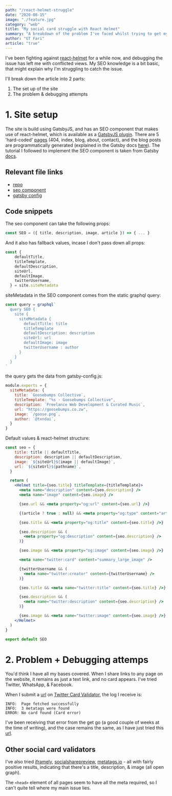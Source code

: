 ```yaml
---
path: "/react-helmet-struggle"
date: "2020-08-15"
image: "./feature.jpg"
category: "web"
title: "My social card struggle with React Helmet"
summary: "A breakdown of the problem I've faced whilst trying to get my links to turn into sharing cards when shared on social media."
author: "GT Fari"
article: "true"
---
```



I've been fighting against [react-helmet](https://www.gatsbyjs.com/plugins/gatsby-plugin-react-helmet/?=react%20helmet) for a while now, and debugging the issue has left me with conflicted views. My SEO knowledge is a bit basic, that might explain why I'm struggling to catch the issue.

I'll break down the article into 2 parts:

1. The set up of the site
2. The problem & debugging attempts

# 1. Site setup

The site is build using GatsbyJS, and has an SEO component that makes use of react-helmet, which is available as a [GatsbyJS plugin](https://www.gatsbyjs.com/plugins/gatsby-plugin-react-helmet/?=react%20helmet).
There are 5 'hard-coded' [pages](https://github.com/txndai/great-gatsby/tree/master/src/pages) (404, index, blog, about, contact), and the blog posts are programmatically generated (explained in the Gatsby docs [here](https://www.gatsbyjs.com/docs/programmatically-create-pages-from-data/#reach-skip-nav)).
The tutorial I followed to implement the SEO component is taken from Gatsby [docs](https://www.gatsbyjs.com/docs/add-seo-component/).

## Relevant file links

- [repo](http://github.com/txndai/great-gatsby)
- [seo component](https://github.com/txndai/great-gatsby/blob/master/src/components/seo.js)
- [gatsby config](https://github.com/txndai/great-gatsby/blob/master/gatsby-config.js)

## Code snippets

The seo component can take the following props:

```jsx
const SEO = ({ title, description, image, article }) => { ... }
```

And it also has fallback values, incase I don't pass down all props:

```jsx
const {
    defaultTitle,
    titleTemplate,
    defaultDescription,
    siteUrl,
    defaultImage,
    twitterUsername,
  } = site.siteMetadata
```

siteMetadata in the SEO component comes from the static graphql query:

```jsx
const query = graphql`
  query SEO {
    site {
      siteMetadata {
        defaultTitle: title
        titleTemplate
        defaultDescription: description
        siteUrl: url
        defaultImage: image
        twitterUsername : author
      }
    }
  }
`
```

the query gets the data from gatsby-config.js:

```jsx
module.exports = {
  siteMetadata: {
    title: `Goosebumps Collective`,
    titleTemplate: "%s · Goosebumps Collective",
    description: `Freelance Web Development & Curated Music`,
    url: "https://goosebumps.co.zw",
    image: `/goose.png`,
    author: `@txndai`,
  }
}
```

Default values & react-helmet structure:

```jsx
const seo = {
    title: title || defaultTitle,
    description: description || defaultDescription,
    image: `${siteUrl}${image || defaultImage}`,
    url: `${siteUrl}${pathname}`,
  }

  return (
    <Helmet title={seo.title} titleTemplate={titleTemplate}>
      <meta name="description" content={seo.description} />
      <meta name="image" content={seo.image} />

      {seo.url && <meta property="og:url" content={seo.url} />}

      {(article ? true : null) && <meta property="og:type" content="article" />}

      {seo.title && <meta property="og:title" content={seo.title} />}

      {seo.description && (
        <meta property="og:description" content={seo.description} />
      )}

      {seo.image && <meta property="og:image" content={seo.image} />}

      <meta name="twitter:card" content="summary_large_image" />

      {twitterUsername && (
        <meta name="twitter:creator" content={twitterUsername} />
      )}

      {seo.title && <meta name="twitter:title" content={seo.title} />}

      {seo.description && (
        <meta name="twitter:description" content={seo.description} />
      )}

      {seo.image && <meta name="twitter:image" content={seo.image} />}
    </Helmet>
  )
}

export default SEO
```

# 2. Problem + Debugging attemps

You'd think I have all my bases covered. When I share links to any page on the website, it remains as just a text link, and no card appears. I've tried Twitter, WhatsApp, & Facebook.

When I submit a [url](https://www.goosebumps.co.zw/playlists-for-coding/) on [Twitter Card Validator](https://cards-dev.twitter.com/validator), the log I receive is:

```
INFO:  Page fetched successfully
INFO:  3 metatags were found
ERROR: No card found (Card error)
```

I've been receiving that error from the get go (a good couple of weeks at the time of writing), and the case remains the same, as I have just tried this [url](https://www.goosebumps.co.zw/playlists-for-coding/).

## Other social card validators

I've also tried [iframely](http://debug.iframely.com/?uri=https%3A%2F%2Fwww.goosebumps.co.zw%2Fplaylists-for-coding), [socialsharepreview](https://socialsharepreview.com/?url=https://www.goosebumps.co.zw/playlists-for-coding/), [metatags.io](https://metatags.io/) - all with fairly positive results, indicating that there's a title, description, & image (all open graph).


The `<head>` element of all pages seem to have all the meta required, so I can't quite tell where my main issue lies.